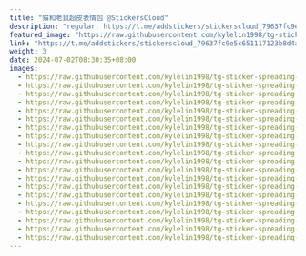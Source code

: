 ```yaml
---
title: "猫和老鼠超皮表情包 @StickersCloud"
description: "regular: https://t.me/addstickers/stickerscloud_79637fc9e5c651117123b8d4a_by_StickersCloudBot"
featured_image: "https://raw.githubusercontent.com/kylelin1998/tg-sticker-spreading-worldwide-images/main/img/e99eae64-abca-40c1-a9d3-8ac8852d0570.jpg"
link: "https://t.me/addstickers/stickerscloud_79637fc9e5c651117123b8d4a_by_StickersCloudBot"
weight: 3
date: 2024-07-02T08:30:35+08:00
images:
  - https://raw.githubusercontent.com/kylelin1998/tg-sticker-spreading-worldwide-images/main/img/e99eae64-abca-40c1-a9d3-8ac8852d0570.jpg
  - https://raw.githubusercontent.com/kylelin1998/tg-sticker-spreading-worldwide-images/main/img/1dc70874-c8a3-44bf-8656-4f616ac55b07.jpg
  - https://raw.githubusercontent.com/kylelin1998/tg-sticker-spreading-worldwide-images/main/img/04dcab85-d758-4407-9190-9c49c67a39e8.jpg
  - https://raw.githubusercontent.com/kylelin1998/tg-sticker-spreading-worldwide-images/main/img/6d2e0722-1ccb-40e0-8896-6e31d752cf9b.jpg
  - https://raw.githubusercontent.com/kylelin1998/tg-sticker-spreading-worldwide-images/main/img/237e52b5-99a7-4c89-87a4-2669e419eaca.jpg
  - https://raw.githubusercontent.com/kylelin1998/tg-sticker-spreading-worldwide-images/main/img/685de36c-65b1-4267-84df-ffb865a58cff.jpg
  - https://raw.githubusercontent.com/kylelin1998/tg-sticker-spreading-worldwide-images/main/img/fa58fe49-51d0-4d81-bff5-bacba8594da5.jpg
  - https://raw.githubusercontent.com/kylelin1998/tg-sticker-spreading-worldwide-images/main/img/f61a74a6-9d84-49c3-b2bb-b8d55ffeeec9.jpg
  - https://raw.githubusercontent.com/kylelin1998/tg-sticker-spreading-worldwide-images/main/img/21ce279a-e781-4bd8-af87-93695c955d0d.jpg
  - https://raw.githubusercontent.com/kylelin1998/tg-sticker-spreading-worldwide-images/main/img/1e60084d-857c-4238-be18-9ce28ddfee7c.jpg
  - https://raw.githubusercontent.com/kylelin1998/tg-sticker-spreading-worldwide-images/main/img/634080f3-f5e1-4f74-83c2-babd761136bd.jpg
  - https://raw.githubusercontent.com/kylelin1998/tg-sticker-spreading-worldwide-images/main/img/e5d81110-94ba-4ea5-aa9c-4c1a14fbf424.jpg
  - https://raw.githubusercontent.com/kylelin1998/tg-sticker-spreading-worldwide-images/main/img/c0d846c6-91f5-47d6-a049-0c43cad3e9d6.jpg
  - https://raw.githubusercontent.com/kylelin1998/tg-sticker-spreading-worldwide-images/main/img/b5829170-6320-4e15-937a-7dcf5f3a3fc3.jpg
  - https://raw.githubusercontent.com/kylelin1998/tg-sticker-spreading-worldwide-images/main/img/9f6a6f56-cad6-4aa7-99df-cc3881ca9736.jpg
  - https://raw.githubusercontent.com/kylelin1998/tg-sticker-spreading-worldwide-images/main/img/a57ec760-b850-485d-a1f7-e0623812d848.jpg
  - https://raw.githubusercontent.com/kylelin1998/tg-sticker-spreading-worldwide-images/main/img/547f4a6c-9bf3-4f16-9107-b6d72fef3e2e.jpg
  - https://raw.githubusercontent.com/kylelin1998/tg-sticker-spreading-worldwide-images/main/img/9861e928-4b0b-4c7b-a1f0-c2892a13674e.jpg
  - https://raw.githubusercontent.com/kylelin1998/tg-sticker-spreading-worldwide-images/main/img/89cd4e63-50c1-40f2-8a9e-1d5bd8747505.jpg
  - https://raw.githubusercontent.com/kylelin1998/tg-sticker-spreading-worldwide-images/main/img/2a5f7069-212b-4cac-811f-78b6fa2e00f9.jpg
---
```

